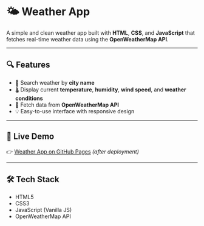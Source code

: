 # 🌤️ Weather App

A simple and clean weather app built with **HTML**, **CSS**, and **JavaScript** that fetches real-time weather data using the **OpenWeatherMap API**.

---

## 🔍 Features

- 🔎 Search weather by **city name**
- 🌡️ Display current **temperature**, **humidity**, **wind speed**, and **weather conditions**
- 📡 Fetch data from **OpenWeatherMap API**
- 💡 Easy-to-use interface with responsive design

---

## 🚀 Live Demo
👉 [Weather App on GitHub Pages](https://darshanpurohit07.github.io/Weather-App/) *(after deployment)*

---

## 🛠️ Tech Stack

- HTML5
- CSS3
- JavaScript (Vanilla JS)
- OpenWeatherMap API

